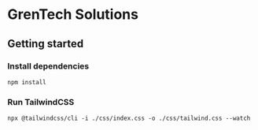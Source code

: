 # GrenTech Solutions

## Getting started

### Install dependencies
````shell
npm install
````

### Run TailwindCSS
````shell
npx @tailwindcss/cli -i ./css/index.css -o ./css/tailwind.css --watch
````